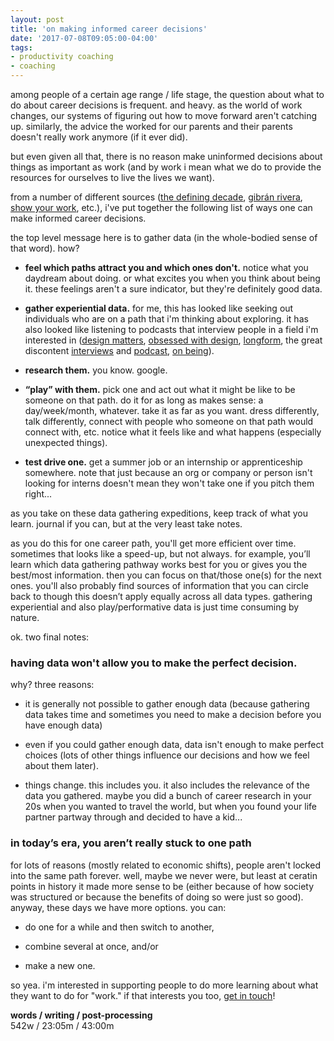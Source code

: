 ```yaml
---
layout: post
title: 'on making informed career decisions'
date: '2017-07-08T09:05:00-04:00'
tags:
- productivity coaching
- coaching
--- 
```


among people of a certain age range / life stage, the question about what to do about career decisions is frequent. and heavy. as the world of work changes, our systems of figuring out how to move forward aren't catching up. similarly, the advice the worked for our parents and their parents doesn't really work anymore (if it ever did). 

but even given all that, there is no reason make uninformed decisions about things as important as work (and by work i mean what we do to provide the resources for ourselves to live the lives we want).

from a number of different sources ([the defining decade](http://www.indiebound.org/book/9780446561761), [gibrán rivera](https://www.gibranrivera.com/), [show your work](http://austinkleon.com/show-your-work/), etc.), i've put together the following list of ways one can make informed career decisions. 

the top level message here is to gather data (in the whole-bodied sense of that word). how? 

* **feel which paths attract you and which ones don't.** notice what you daydream about doing. or what excites you when you think about being it. these feelings aren't a sure indicator, but they're definitely good data. 

* **gather experiential data.** for me, this has looked like seeking out individuals who are on a path that i'm thinking about exploring. it has also looked like listening to podcasts that interview people in a field i'm interested in ([design matters](http://www.debbiemillman.com/designmatters/), [obsessed with design](http://www.obsessedshow.com/), [longform](https://longform.org/podcast), the great discontent [interviews](https://thegreatdiscontent.com/digital-features) and [podcast](https://thegreatdiscontent.com/podcast), [on being](https://onbeing.org/programs/)).

* **research them.** you know. google. 

* **“play” with them.** pick one and act out what it might be like to be someone on that path. do it for as long as makes sense: a day/week/month, whatever. take it as far as you want. dress differently, talk differently, connect with people who someone on that path would connect with, etc. notice what it feels like and what happens (especially unexpected things). 

* **test drive one.** get a summer job or an internship or apprenticeship somewhere. note that just because an org or company or person isn't looking for interns doesn't mean they won't take one if you pitch them right...

as you take on these data gathering expeditions, keep track of what you learn. journal if you can, but at the very least take notes. 

as you do this for one career path, you'll get more efficient over time. sometimes that looks like a speed-up, but not always. for example, you’ll learn which data gathering pathway works best for you or gives you the best/most information. then you can focus on that/those one(s) for the next ones. you'll also probably find sources of information that you can circle back to though this doesn’t apply equally across all data types. gathering experiential and also play/performative data is just time consuming by nature. 

ok. two final notes: 

### having data won't allow you to make the perfect decision. 

why? three reasons:

* it is generally not possible to gather enough data (because gathering data takes time and sometimes you need to make a decision before you have enough data)

* even if you could gather enough data, data isn't enough to make perfect choices (lots of other things influence our decisions and how we feel about them later). 

* things change. this includes you. it also includes the relevance of the data you gathered. maybe you did a bunch of career research in your 20s when you wanted to travel the world, but when you found your life partner partway through and decided to have a kid... 

### in today’s era, you aren’t really stuck to one path

for lots of reasons (mostly related to economic shifts), people aren't locked into the same path forever. well, maybe we never were, but least at ceratin points in history it made more sense to be (either because of how society was structured or because the benefits of doing so were just so good). anyway, these days we have more options. you can:

* do one for a while and then switch to another,

* combine several at once, and/or

* make a new one.

so yea. i'm interested in supporting people to do more learning about what they want to do for "work." if that interests you too, [get in touch](http://www.lawrencebarrinerii.com/about/)!

<!-- hyperlink bank -->

**words / writing / post-processing**  
542w / 23:05m / 43:00m